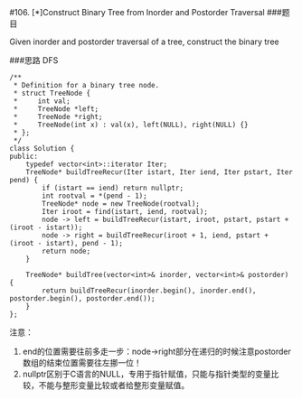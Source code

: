 #106. [*]Construct Binary Tree from Inorder and Postorder Traversal
###题目

Given inorder and postorder traversal of a tree, construct the binary tree

###思路
DFS

```
/**
 * Definition for a binary tree node.
 * struct TreeNode {
 *     int val;
 *     TreeNode *left;
 *     TreeNode *right;
 *     TreeNode(int x) : val(x), left(NULL), right(NULL) {}
 * };
 */
class Solution {
public:
    typedef vector<int>::iterator Iter;
    TreeNode* buildTreeRecur(Iter istart, Iter iend, Iter pstart, Iter pend) {
        if (istart == iend) return nullptr;
        int rootval = *(pend - 1);
        TreeNode* node = new TreeNode(rootval);
        Iter iroot = find(istart, iend, rootval);
        node -> left = buildTreeRecur(istart, iroot, pstart, pstart + (iroot - istart));
        node -> right = buildTreeRecur(iroot + 1, iend, pstart + (iroot - istart), pend - 1);
        return node;
    }
    
    TreeNode* buildTree(vector<int>& inorder, vector<int>& postorder) {
        return buildTreeRecur(inorder.begin(), inorder.end(), postorder.begin(), postorder.end());
    }
};
```

注意：

1. end的位置需要往前多走一步：node->right部分在递归的时候注意postorder数组的结束位置需要往左挪一位！
2. nullptr区别于C语言的NULL，专用于指针赋值，只能与指针类型的变量比较，不能与整形变量比较或者给整形变量赋值。
